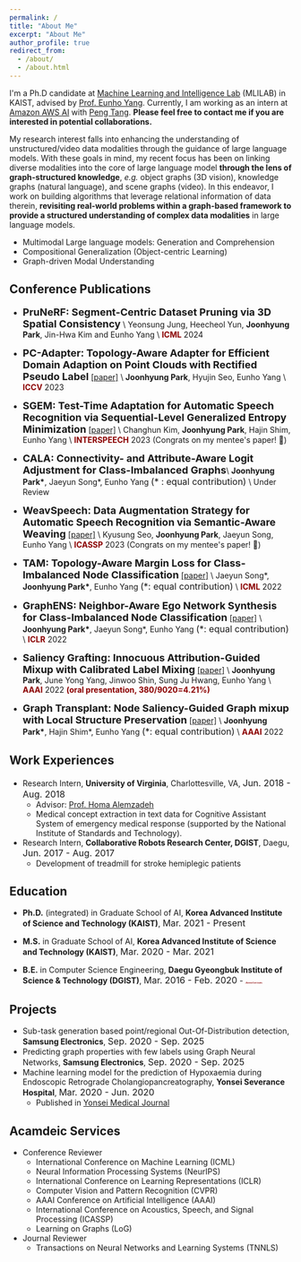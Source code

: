 ```yaml
---
permalink: /
title: "About Me"
excerpt: "About Me"
author_profile: true
redirect_from:
  - /about/
  - /about.html
---
```

I'm a Ph.D candidate at [Machine Learning and Intelligence Lab](https://mli.kaist.ac.kr/) (MLILAB) in KAIST, advised by [Prof. Eunho Yang](https://mli.kaist.ac.kr/people/). Currently, I am working as an intern at [Amazon AWS AI](https://www.amazon.science/) with [Peng Tang](https://www.linkedin.com/in/ppengtang/en). **Please feel free to contact me if you are interested in potential collaborations.**

My research interest falls into enhancing the understanding of unstructured/video data modalities through the guidance of large language models. With these goals in mind, my recent focus has been on linking diverse modalities into the core of large language model **through the lens of graph-structured knowledge**, *e.g.* object graphs (3D vision), knowledge graphs (natural language), and scene graphs (video). In this endeavor, I work on building algorithms that leverage relational information of data therein, **revisiting real-world problems within a graph-based framework to provide a structured understanding of complex data modalities** in large language models.
- Multimodal Large language models: Generation and Comprehension
- Compositional Generalization (Object-centric Learning)
- Graph-driven Modal Understanding



<!---**Learning on 3D Vision**\\
My primary research interest in 3D vision falls into two branches following: 1) **Cross-modal 3D understanding**. It aims to harness the power of auxiliary data modalities for an in-depth comprehension of complex 3D data. Currently, I'm working on open-vocabulary 3D scene segmentation with object-relational graphs leveraging recent language foundation models' capabilities. 2) **Sim-to-real adaptation for 3D data**. My recent research efforts have been dedicated to narrowing the domain gap between synthetic and real-world 3D data. Ranging from developing adaptation strategies to curating 3D photorealistic datasets, my recent objective is to facilitate successful sim-to-real transfer across a broad range of 3D vision tasks.
-->
## Conference Publications
- **<font size="4">PruNeRF: Segment-Centric Dataset Pruning via 3D Spatial Consistency</font>** \\
Yeonsung Jung, Heecheol Yun, **Joonhyung Park**, Jin-Hwa Kim and Eunho Yang \\
<span style="color:darkred">**ICML**</span> 2024

- **<font size="4">PC-Adapter: Topology-Aware Adapter for Efficient Domain Adaption on Point Clouds with Rectified Pseudo Label</font>**
[[paper]](https://openaccess.thecvf.com/content/ICCV2023/papers/Park_PC-Adapter_Topology-Aware_Adapter_for_Efficient_Domain_Adaption_on_Point_Clouds_ICCV_2023_paper.pdf) \\
**Joonhyung Park**, Hyujin Seo, Eunho Yang \\
<span style="color:darkred">**ICCV**</span> 2023

- **<font size="4">SGEM: Test-Time Adaptation for Automatic Speech Recognition via Sequential-Level Generalized Entropy Minimization</font>** 
[[paper]](https://arxiv.org/abs/2306.01981) \\
Changhun Kim, **Joonhyung Park**, Hajin Shim, Eunho Yang \\
<span style="color:darkred">**INTERSPEECH**</span> 2023 (Congrats on my mentee's paper! :tada:)

- **<font size="4">CALA: Connectivity- and Attribute-Aware Logit Adjustment for Class-Imbalanced Graphs</font>**\\
**Joonhyung Park\***, Jaeyun Song\*, Eunho Yang <font size="3">(* : equal contribution)</font> \\
Under Review

- **<font size="4">WeavSpeech: Data Augmentation Strategy for Automatic Speech Recognition via Semantic-Aware Weaving</font>**
[[paper]](https://ieeexplore.ieee.org/abstract/document/10097196) \\
Kyusung Seo, **Joonhyung Park**, Jaeyun Song, Eunho Yang \\
<span style="color:darkred">**ICASSP**</span> 2023 (Congrats on my mentee's paper! :tada:)

- **<font size="4">TAM: Topology-Aware Margin Loss for Class-Imbalanced Node Classification</font>**
[[paper]](https://proceedings.mlr.press/v162/song22a/song22a.pdf) \\
Jaeyun Song\*, **Joonhyung Park\***, Eunho Yang <font size="3">(*: equal contribution)</font> \\
<span style="color:darkred">**ICML**</span> 2022

- **<font size="4">GraphENS: Neighbor-Aware Ego Network Synthesis for Class-Imbalanced Node Classification</font>**
[[paper]](https://openreview.net/pdf?id=MXEl7i-iru) \\
**Joonhyung Park\***, Jaeyun Song\*, Eunho Yang <font size="3">(*: equal contribution)</font> \\
<span style="color:darkred">**ICLR**</span> 2022

- **<font size="4">Saliency Grafting: Innocuous Attribution-Guided Mixup with Calibrated Label Mixing</font>**
[[paper]](https://arxiv.org/abs/2112.08796) \\
**Joonhyung Park**, June Yong Yang, Jinwoo Shin, Sung Ju Hwang, Eunho Yang \\
<span style="color:darkred">**AAAI**</span> 2022 <span style="color:darkred">**(oral presentation, 380/9020=4.21%)**</span>

- **<font size="4">Graph Transplant: Node Saliency-Guided Graph mixup with Local Structure Preservation</font>**
[[paper]](https://arxiv.org/abs/2111.05639) \\
**Joonhyung Park\***, Hajin Shim\*, Eunho Yang <font size="3">(*: equal contribution)</font> \\
<span style="color:darkred">**AAAI**</span> 2022

## Work Experiences
- Research Intern, **University of Virginia**, Charlottesville, VA, <font size="3">Jun. 2018 - Aug. 2018</font>
  - Advisor: [Prof. Homa Alemzadeh](https://homa-alem.github.io/)
  - Medical concept extraction in text data for Cognitive Assistant System of emergency medical response (supported by the National Institute of Standards and Technology).
- Research Intern, **Collaborative Robots Research Center, DGIST**, Daegu, <font size="3">Jun. 2017 - Aug. 2017</font>
  - Development of treadmill for stroke hemiplegic patients

## Education
- **Ph.D.** (integrated) in Graduate School of AI, **Korea Advanced Institute of Science and Technology (KAIST)**, <font size="3">Mar. 2021 - Present</font> 

- **M.S.** in Graduate School of AI, **Korea Advanced Institute of Science and Technology (KAIST)**, <font size="3">Mar. 2020 - Mar. 2021</font> 

- **B.E.** in Computer Science Engineering, **Daegu Gyeongbuk Institute of Science & Technology (DGIST)**, <font size="3">Mar. 2016 - Feb. 2020</font> - <span style="color:darkred;font-size:3;">(***Summa Cum Laude***)</span>

## Projects
- Sub-task generation based point/regional Out-Of-Distribution detection, **Samsung Electronics**, <font size="3">Sep. 2020 - Sep. 2025</font>
- Predicting graph properties with few labels using Graph Neural Networks, **Samsung Electronics**, <font size="3">Sep. 2020 - Sep. 2025</font>
- Machine learning model for the prediction of Hypoxaemia during Endoscopic Retrograde Cholangiopancreatography, **Yonsei Severance Hospital**, <font size="3">Mar. 2020 - Jun. 2020</font>
    - Published in [Yonsei Medical Journal](https://ymj.kr/DOIx.php?id=10.3349/ymj.2022.0381)

## Acamdeic Services
- Conference Reviewer
    - International Conference on Machine Learning (ICML)
    - Neural Information Processing Systems (NeurIPS)
    - International Conference on Learning Representations (ICLR) 
    - Computer Vision and Pattern Recognition (CVPR)
    - AAAI Conference on Artificial Intelligence (AAAI)
    - International Conference on Acoustics, Speech, and Signal Processing (ICASSP)
    - Learning on Graphs (LoG)
- Journal Reviewer
    - Transactions on Neural Networks and Learning Systems (TNNLS)
